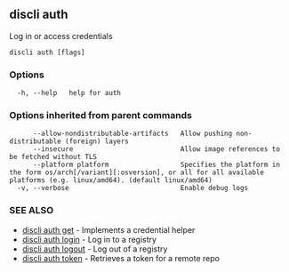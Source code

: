 ## discli auth

Log in or access credentials

```
discli auth [flags]
```

### Options

```
  -h, --help   help for auth
```

### Options inherited from parent commands

```
      --allow-nondistributable-artifacts   Allow pushing non-distributable (foreign) layers
      --insecure                           Allow image references to be fetched without TLS
      --platform platform                  Specifies the platform in the form os/arch[/variant][:osversion], or all for all available platforms (e.g. linux/amd64). (default linux/amd64)
  -v, --verbose                            Enable debug logs
```

### SEE ALSO

* [discli auth get](auth_get.md)	     - Implements a credential helper
* [discli auth login](auth_login.md)	 - Log in to a registry
* [discli auth logout](auth_logout.md)	 - Log out of a registry
* [discli auth token](auth_token.md)	 - Retrieves a token for a remote repo

